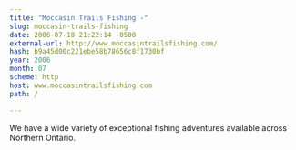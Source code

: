 ```yaml
---
title: "Moccasin Trails Fishing -"
slug: moccasin-trails-fishing
date: 2006-07-18 21:22:14 -0500
external-url: http://www.moccasintrailsfishing.com/
hash: b9a45d00c221ebe58b78656c8f1730bf
year: 2006
month: 07
scheme: http
host: www.moccasintrailsfishing.com
path: /

---
```


We have a wide variety of exceptional fishing adventures available across Northern Ontario.
